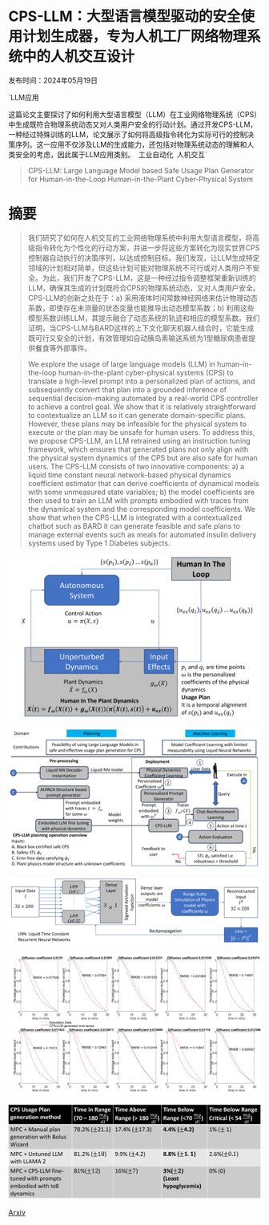 # CPS-LLM：大型语言模型驱动的安全使用计划生成器，专为人机工厂网络物理系统中的人机交互设计

发布时间：2024年05月19日

`LLM应用

这篇论文主要探讨了如何利用大型语言模型（LLM）在工业网络物理系统（CPS）中生成既符合物理系统动态又对人类用户安全的行动计划。通过开发CPS-LLM，一种经过特殊训练的LLM，论文展示了如何将高级指令转化为实际可行的控制决策序列。这一应用不仅涉及LLM的生成能力，还包括对物理系统动态的理解和人类安全的考虑，因此属于LLM应用类别。` `工业自动化` `人机交互`

> CPS-LLM: Large Language Model based Safe Usage Plan Generator for Human-in-the-Loop Human-in-the-Plant Cyber-Physical System

# 摘要

> 我们研究了如何在人机交互的工业网络物理系统中利用大型语言模型，将高级指令转化为个性化的行动方案，并进一步将这些方案转化为现实世界CPS控制器自动执行的决策序列，以达成控制目标。我们发现，让LLM生成特定领域的计划相对简单，但这些计划可能对物理系统不可行或对人类用户不安全。为此，我们开发了CPS-LLM，这是一种经过指令调整框架重新训练的LLM，确保其生成的计划既符合CPS的物理系统动态，又对人类用户安全。CPS-LLM的创新之处在于：a) 采用液体时间常数神经网络来估计物理动态系数，即使存在未测量的状态变量也能推导出动态模型系数；b) 利用这些模型系数训练LLM，其提示融合了动态系统的轨迹和相应的模型系数。我们证明，当CPS-LLM与BARD这样的上下文化聊天机器人结合时，它能生成既可行又安全的计划，有效管理如自动胰岛素输送系统为1型糖尿病患者提供餐食等外部事件。

> We explore the usage of large language models (LLM) in human-in-the-loop human-in-the-plant cyber-physical systems (CPS) to translate a high-level prompt into a personalized plan of actions, and subsequently convert that plan into a grounded inference of sequential decision-making automated by a real-world CPS controller to achieve a control goal. We show that it is relatively straightforward to contextualize an LLM so it can generate domain-specific plans. However, these plans may be infeasible for the physical system to execute or the plan may be unsafe for human users. To address this, we propose CPS-LLM, an LLM retrained using an instruction tuning framework, which ensures that generated plans not only align with the physical system dynamics of the CPS but are also safe for human users. The CPS-LLM consists of two innovative components: a) a liquid time constant neural network-based physical dynamics coefficient estimator that can derive coefficients of dynamical models with some unmeasured state variables; b) the model coefficients are then used to train an LLM with prompts embodied with traces from the dynamical system and the corresponding model coefficients. We show that when the CPS-LLM is integrated with a contextualized chatbot such as BARD it can generate feasible and safe plans to manage external events such as meals for automated insulin delivery systems used by Type 1 Diabetes subjects.

![CPS-LLM：大型语言模型驱动的安全使用计划生成器，专为人机工厂网络物理系统中的人机交互设计](../../../paper_images/2405.11458/x1.png)

![CPS-LLM：大型语言模型驱动的安全使用计划生成器，专为人机工厂网络物理系统中的人机交互设计](../../../paper_images/2405.11458/x2.png)

![CPS-LLM：大型语言模型驱动的安全使用计划生成器，专为人机工厂网络物理系统中的人机交互设计](../../../paper_images/2405.11458/x3.png)

![CPS-LLM：大型语言模型驱动的安全使用计划生成器，专为人机工厂网络物理系统中的人机交互设计](../../../paper_images/2405.11458/x4.png)

![CPS-LLM：大型语言模型驱动的安全使用计划生成器，专为人机工厂网络物理系统中的人机交互设计](../../../paper_images/2405.11458/x5.png)

[Arxiv](https://arxiv.org/abs/2405.11458)